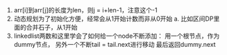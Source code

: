 1. arr[i]到arr[j]的长度为len，则j = i+len-1，注意这个-1
2. 动态规划为了初始化方便，经常会从1开始计数而非从0开始
    a. 比如区间DP里面的合并石子，从1开始  
3. linkedlist两数和这里学会了如何给一个node不断添加： 用一个根节点，作为dummy节点， 另外一个不断tail = tail.next进行移动 最后返回dummy.next

